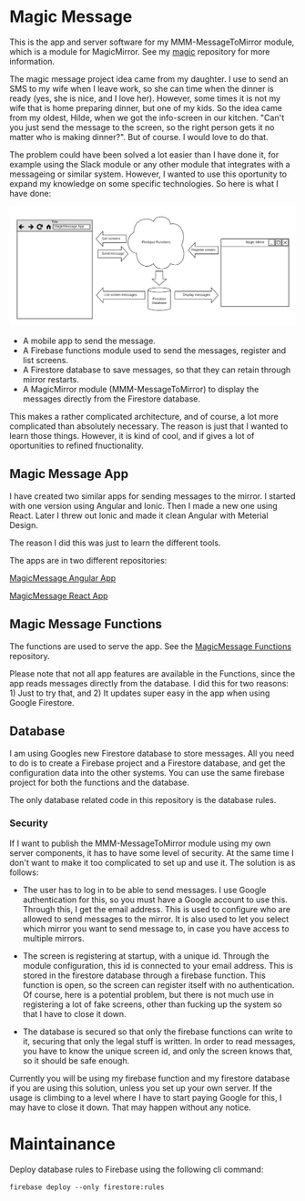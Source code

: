 # Magic Message

This is the app and server software for my MMM-MessageToMirror module, which is a module for MagicMirror. See my [magic](https://github.com/ottopaulsen/magic) repository for more information.

The magic message project idea came from my daughter. I use to send an SMS to my wife when I leave work, so she can time when the dinner is ready (yes, she is nice, and I love her). However, some times it is not my wife that is home preparing dinner, but one of my kids. So the idea came from my oldest, Hilde, when we got the info-screen in our kitchen. "Can't you just send the message to the screen, so the right person gets it no matter who is making dinner?". But of course. I would love to do that.

The problem could have been solved a lot easier than I have done it, for example using the Slack module or any other module that integrates with a messageing or similar system. However, I wanted to use this oportunity to expand my knowledge on some specific technologies. So here is what I have done: 

![Magic Message Architecture](img/MagicMessageArchitecture.png)

* A mobile app to send the message. 
* A Firebase functions module used to send the messages, register and list screens. 
* A Firestore database to save messages, so that they can retain through mirror restarts.
* A MagicMirror module (MMM-MessageToMirror) to display the messages directly from the Firestore database.

This makes a rather complicated architecture, and of course, a lot more complicated than absolutely necessary. The reason is just that I wanted to learn those things. However, it is kind of cool, and if gives a lot of oportunities to refined fnuctionality.

## Magic Message App

I have created two similar apps for sending messages to the mirror. I started with one version using Angular and Ionic. Then I made a new one using React. Later I threw out Ionic and made it clean Angular with Meterial Design.

The reason I did this was just to learn the different tools. 

The apps are in two different repositories:

[MagicMessage Angular App](https://github.com/ottopaulsen/magic-message-angular-app)

[MagicMessage React App](https://github.com/ottopaulsen/magic-message-react-app)


## Magic Message Functions

The functions are used to serve the app. See the [MagicMessage Functions](https://github.com/ottopaulsen/magic-message-functions) repository.

Please note that not all app features are available in the Functions, since the app reads messages directly from the database. I did this for two reasons: 1) Just to try that, and 2) It updates super easy in the app when using Google Firestore.

## Database

I am using Googles new Firestore database to store messages. All you need to do is to create a Firebase project and a Firestore database, and get the configuration data into the other systems. You can use the same firebase project for both the functions and the database.

The only database related code in this repository is the database rules.

### Security

If I want to publish the MMM-MessageToMirror module using my own server components, it has to have some level of security. At the same time I don't want to make it too complicated to set up and use it. The solution is as follows:

* The user has to log in to be able to send messages. I use Google authentication for this, so you must have a Google account to use this. Through this, I get the email address. This is used to configure who are allowed to send messages to the mirror. It is also used to let you select which mirror you want to send message to, in case you have access to multiple mirrors.

* The screen is registering at startup, with a unique id. Through the module configuration, this id is connected to your email address. This is stored in the firestore database through a firebase function. This function is open, so the screen can register itself with no authentication. Of course, here is a potential problem, but there is not much use in registering a lot of fake screens, other than fucking up the system so that I have to close it down.

* The database is secured so that only the firebase functions can write to it, securing that only the legal stuff is written. In order to read messages, you have to know the unique screen id, and only the screen knows that, so it should be safe enough.

Currently you will be using my firebase function and my firestore database if you are using this solution, unless you set up your own server. If the usage is climbing to a level where I have to start paying Google for this, I may have to close it down. That may happen without any notice.


# Maintainance

Deploy database rules to Firebase using the following cli command:

```
firebase deploy --only firestore:rules
```



